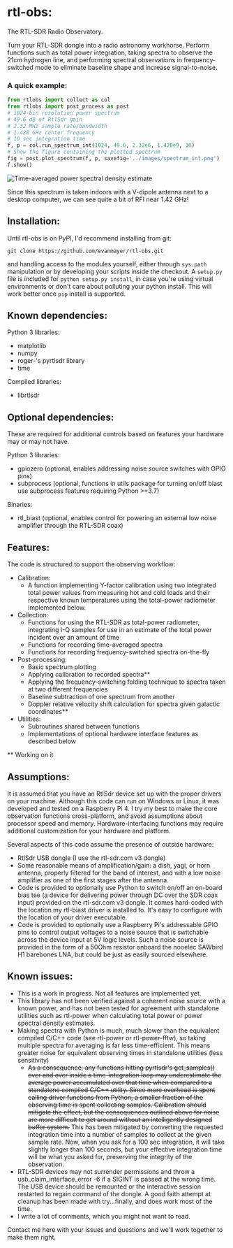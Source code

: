 # rtl-obs:
The RTL-SDR Radio Observatory.

Turn your RTL-SDR dongle into a radio astronomy workhorse. Perform functions such as total power integration, taking spectra to observe the 21cm hydrogen line, and performing spectral observations in frequency-switched mode to eliminate baseline shape and increase signal-to-noise.

### A quick example:
```python
from rtlobs import collect as col
from rtlobs import post_process as post
# 1024-bin resolution power spectrum 
# 49.6 dB of RtlSdr gain
# 2.32 MHz sample rate/bandwidth
# 1.420 GHz center frequency
# 10 sec integration time
f, p = col.run_spectrum_int(1024, 49.6, 2.32e6, 1.420e9, 10)
# Show the figure containing the plotted spectrum
fig = post.plot_spectrum(f, p, savefig='../images/spectrum_int.png')
f.show()
```
![Time-averaged power spectral density estimate](https://github.com/evanmayer/rtl-obs/blob/master/images/spectrum_int.png)

Since this spectrum is taken indoors with a V-dipole antenna next to a desktop computer, we can see quite a bit of RFI near 1.42 GHz!

## Installation:
Until rtl-obs is on PyPI, I'd recommend installing from git:

`git clone https://github.com/evanmayer/rtl-obs.git`

and handling access to the modules yourself, either through `sys.path` manipulation or by developing your scripts inside the checkout.
A `setup.py` file is included for `python setup.py install`, in case you're using virtual environments or don't care about polluting your python install. This will work better once `pip` install is supported.

## Known dependencies:
Python 3 libraries:
  - matplotlib
  - numpy
  - roger-'s pyrtlsdr library
  - time
  
Compiled libraries:
  - librtlsdr
  
## Optional dependencies:
These are required for additional controls based on features your hardware may or may not have.

Python 3 libraries:
- gpiozero (optional, enables addressing noise source switches with GPIO pins)
- subprocess (optional, functions in utils package for turning on/off biast use subprocess features requiring Python >=3.7)

Binaries:
- rtl_biast (optional, enables control for powering an external low noise amplifier through the RTL-SDR coax)

## Features:
The code is structured to support the observing workflow:
- Calibration:
  - A function implementing Y-factor calibration using two integrated total power values from measuring hot and cold loads and their respective known temperatures using the total-power radiometer implemented below.
- Collection:
  - Functions for using the RTL-SDR as total-power radiometer, integrating I-Q samples for use in an estimate of the total power incident over an amount of time
  - Functions for recording time-averaged spectra
  - Functions for recording frequency-switched spectra on-the-fly
- Post-processing:
  - Basic spectrum plotting
  - Applying calibration to recorded spectra\*\*
  - Applying the frequency-switching folding technique to spectra taken at two different frequencies
  - Baseline subtraction of one spectrum from another
  - Doppler relative velocity shift calculation for spectra given galactic coordinates\*\*
- Utilities:
  - Subroutines shared between functions
  - Implementations of optional hardware interface features as described below

\*\* Working on it

## Assumptions:
It is assumed that you have an RtlSdr device set up with the proper drivers on your machine. Although this code can run on Windows or Linux, it was developed and tested on a Raspberry Pi 4. I try my best to make the core observation functions cross-platform, and avoid assumptions about processor speed and memory. Hardware-interfacing functions may require additional customization for your hardware and platform.

Several aspects of this code assume the presence of outside hardware:
- RtlSdr USB dongle (I use the rtl-sdr.com v3 dongle)
- Some reasonable means of amplification/gain: a dish, yagi, or horn antenna, properly filtered for the band of interest, and with a low noise amplifier as one of the first stages after the antenna.
- Code is provided to optionally use Python to switch on/off an on-board bias tee (a device for delivering power through DC over the SDR coax input) provided on the rtl-sdr.com v3 dongle. It comes hard-coded with the location my rtl-biast driver is installed to. It's easy to configure with the location of your driver executable.
- Code is provided to optionally use a Raspberry Pi's addressable GPIO pins to control output voltages to a noise source that is switchable across the device input at 5V logic levels. Such a noise source is provided in the form of a 50Ohm resistor onboard the nooelec SAWbird H1 barebones LNA, but could be just as easily sourced elsewhere.

## Known issues:
- This is a work in progress. Not all features are implemented yet.
- This library has not been verified against a coherent noise source with a known power, and has not been tested for agreement with standalone utilities such as rtl-power when calculating total power or power spectral density estimates.
- Making spectra with Python is much, much slower than the equivalent compiled C/C++ code (see rtl-power or rtl-power-fftw), so taking multiple spectra for averaging is far less time-efficient. This means greater noise for equivalent observing times in standalone utilities (less sensitivity)
  - ~~As a consequence, any functions hitting pyrtlsdr's get_samples() over and over inside a time-integration loop may underestimate the average power accumulated over that time when compared to a standalone compiled C/C++ utility. Since more overhead is spent calling driver functions from Python, a smaller fraction of the observing time is spent collecting samples. Calibration should mitigate the effect, but the consequences outlined above for noise are more difficult to get around without an intelligently designed buffer system.~~ This has been mitigated by converting the requested integration time into a number of samples to collect at the given sample rate. Now, when you ask for a 100 sec integration, it will take slightly longer than 100 seconds, but your effective integration time will be what you asked for, preserving the integrity of the observation.
- RTL-SDR devices may not surrender permissions and throw a usb_claim_interface_error -6 if a SIGINT is passed at the wrong time. The USB device should be remounted or the interactive session restarted to regain command of the dongle. A good faith attempt at cleanup has been made with try...finally, and does work most of the time.
- I write a lot of comments, which you might not want to read.

Contact me here with your issues and questions and we'll work together to make them right. 
